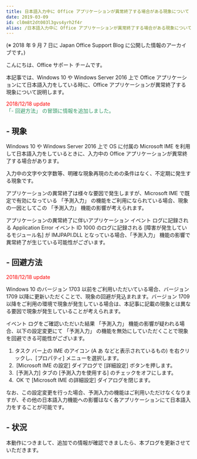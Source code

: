 ```yaml
---
title: 日本語入力中に Office アプリケーションが異常終了する場合がある現象について
date: 2019-03-09
id: cl0m8t2dt003l3gvs4yrh2f4r
alias: /日本語入力中に Office アプリケーションが異常終了する場合がある現象について/
---
```


(※ 2018 年 9 月 7 日に Japan Office Support Blog に公開した情報のアーカイブです。)

こんにちは、Office サポート チームです。  
  
本記事では、Windows 10 や Windows Server 2016 上で Office アプリケーションにて日本語入力をしている時に、Office アプリケーションが異常終了する現象について説明します。

  

<span style="color:#ff0000">2018/12/18 update</span>  
<span style="color:#339966">「- 回避方法」 の冒頭に情報を追加しました。</span>

  

**\-** **現象**
-------------

  

Windows 10 や Windows Server 2016 上で OS に付属の Microsoft IME を利用して日本語入力をしているときに、入力中の Office アプリケーションが異常終了する場合があります。  
  
入力中の文字や文字数等、明確な現象再現のための条件はなく、不定期に発生する現象です。

  

アプリケーションの異常終了は様々な要因で発生しますが、Microsoft IME で既定で有効になっている 「予測入力」 の機能をご利用になられている場合、現象の一因としてこの 「予測入力」 機能の影響が考えられます。  
  
アプリケーションの異常終了に伴いアプリケーション イベント ログに記録される Application Error イベント ID 1000 のログに記録される \[障害が発生しているモジュール名\] が IMJPAPI.DLL となっている場合、「予測入力」 機能の影響で異常終了が生じている可能性がございます。

  

**\-** **回避方法**
---------------

  

<span style="color:#ff0000">2018/12/18 update</span>

  

Windows 10 のバージョン 1703 以前をご利用いただいている場合、バージョン 1709 以降に更新いただくことで、現象の回避が見込まれます。バージョン 1709 以降をご利用の環境で現象が発生している場合は、本記事に記載の現象とは異なる要因で現象が発生していることが考えられます。

  

  

イベント ログをご確認いただいた結果 「予測入力」 機能の影響が疑われる場合、以下の設定変更にて 「予測入力」 の機能を無効にしていただくことで現象を回避できる可能性がございます。

  

1.  タスク バー上の IME のアイコン (A あ などと表示されているもの) を右クリックし、\[プロパティ\] メニューを選択します。
2.   \[Microsoft IME の設定\] ダイアログで \[詳細設定\] ボタンを押します。
3.   \[予測入力\] タブの \[予測入力を使用する\] のチェックをオフにします。
4.   OK で \[Microsoft IME の詳細設定\] ダイアログを閉じます。  
    

  

なお、この設定変更を行った場合、予測入力の機能はご利用いただけなくなりますが、その他の日本語入力機能への影響はなく各アプリケーションにて日本語入力をすることが可能です。

  

**\-** **状況**
-------------

  

本動作につきまして、追加での情報が確認できましたら、本ブログを更新させていただきます。